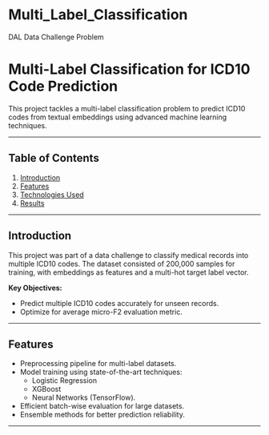 # Multi_Label_Classification
DAL Data Challenge Problem
# Multi-Label Classification for ICD10 Code Prediction

This project tackles a multi-label classification problem to predict ICD10 codes from textual embeddings using advanced machine learning techniques.

---

## Table of Contents
1. [Introduction](#introduction)
2. [Features](#features)
3. [Technologies Used](#technologies-used)
4. [Results](#results)

---

## Introduction
This project was part of a data challenge to classify medical records into multiple ICD10 codes. The dataset consisted of 200,000 samples for training, with embeddings as features and a multi-hot target label vector.

**Key Objectives:**
- Predict multiple ICD10 codes accurately for unseen records.
- Optimize for average micro-F2 evaluation metric.

---

## Features
- Preprocessing pipeline for multi-label datasets.
- Model training using state-of-the-art techniques:
  - Logistic Regression
  - XGBoost
  - Neural Networks (TensorFlow).
- Efficient batch-wise evaluation for large datasets.
- Ensemble methods for better prediction reliability.

---
